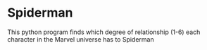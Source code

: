 # Spiderman
This python program finds which degree of relationship (1-6) each character in the Marvel universe has to Spiderman
